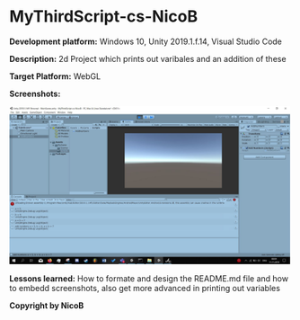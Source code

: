 # MyThirdScript-cs-NicoB
**Development platform:** Windows 10, Unity 2019.1.f.14, Visual Studio Code

**Description:** 2d Project which prints out varibales and an addition of these 

**Target Platform:** WebGL

**Screenshots:**

<div>
<img src = "Screenshots/home-pic-playmode-mythirdscript-addnumbers-cs-console-NicoB.JPG" width = "500">
</div> 

**Lessons learned:** How to formate and design the README.md file and how to embedd screenshots, also get more advanced in printing out variables

**Copyright by NicoB**